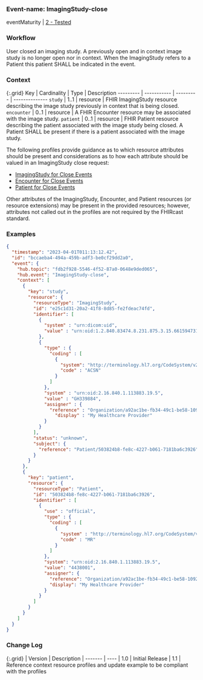 ### Event-name: ImagingStudy-close

eventMaturity | [2 - Tested](3-1-2-eventmaturitymodel.html)

### Workflow

User closed an imaging study. A previously open and in context image study is no longer open nor in context. When the ImagingStudy refers to a Patient this patient SHALL be indicated in the event.

### Context

{:.grid}
Key       | Cardinality | Type      | Description
--------- | ----------- | --------- | --------------
`study`   | 1..1        | resource  | FHIR ImagingStudy resource describing the image study previously in context that is being closed.
`encounter` | 0..1      | resource  | A FHIR Encounter resource may be associated with the image study.
`patient` | 0..1        | resource  | FHIR Patient resource describing the patient associated with the image study being closed.  A Patient SHALL be present if there is a patient associated with the image study.

The following profiles provide guidance as to which resource attributes should be present and considerations as to how each attribute should be valued in an ImagingStudy close request:

* [ImagingStudy for Close Events](StructureDefinition-fhircast-imaging-study-close.html)
* [Encounter for Close Events](StructureDefinition-fhircast-encounter-close.html)
* [Patient for Close Events](StructureDefinition-fhircast-patient-close.html)

Other attributes of the ImagingStudy, Encounter, and Patient resources (or resource extensions) may be present in the provided resources; however, attributes not called out in the profiles are not required by the FHIRcast standard.

### Examples

```json
{
  "timestamp": "2023-04-01T011:13:12.42",
  "id": "bccaeba4-494a-459b-adf3-be0cf29dd2a0",
  "event": {
    "hub.topic": "fdb2f928-5546-4f52-87a0-0648e9ded065",
    "hub.event": "ImagingStudy-close",
    "context": [
      {
        "key": "study",
        "resource": {
          "resourceType": "ImagingStudy",
          "id": "e25c1d31-20a2-41f8-8d85-fe2fdeac74fd",
          "identifier": [
            {
              "system" : "urn:dicom:uid",
              "value" : "urn:oid:1.2.840.83474.8.231.875.3.15.661594731"
            },
            {
              "type" : {
                "coding" : [
                  {
                    "system": "http://terminology.hl7.org/CodeSystem/v2-0203",
                    "code" : "ACSN"
                  }
                ]
              },
              "system" : "urn:oid:2.16.840.1.113883.19.5",
              "value" : "GH339884",
              "assigner" : {
                "reference" : "Organization/a92ac1be-fb34-49c1-be58-10928bd271cc",
                  "display" : "My Healthcare Provider"
              }
            }
          ],
          "status": "unknown",
          "subject": {
            "reference": "Patient/503824b8-fe8c-4227-b061-7181ba6c3926"
          }
        }
      },
      {
        "key": "patient",
        "resource": {
          "resourceType": "Patient",
          "id": "503824b8-fe8c-4227-b061-7181ba6c3926",
          "identifier" : [
            {
              "use" : "official",
              "type" : {
                "coding" : [
                  {
                    "system" : "http://terminology.hl7.org/CodeSystem/v2-0203",
                    "code" : "MR"
                  }
                ]
              },
              "system": "urn:oid:2.16.840.1.113883.19.5",
              "value": "4438001",
              "assigner": {
                "reference": "Organization/a92ac1be-fb34-49c1-be58-10928bd271cc",
                "display": "My Healthcare Provider"
              }
            }
          ]
        }
      }
    ]
  }
}
```

<!---
This is an example for FHIR R5 using the basedOn array for the accession
```json
{
  "timestamp": "2023-04-01T011:13:12.42",
  "id": "bccaeba4-494a-459b-adf3-be0cf29dd2a0",
  "event": {
    "hub.topic": "fdb2f928-5546-4f52-87a0-0648e9ded065",
    "hub.event": "ImagingStudy-close",
    "context": [
      {
        "key": "study",
        "resource": {
          "resourceType": "ImagingStudy",
          "id": "e25c1d31-20a2-41f8-8d85-fe2fdeac74fd",
          "identifier": [
            {
              "system" : "urn:dicom:uid",
              "value" : "urn:oid:1.2.840.83474.8.231.875.3.15.661594731"
            }
          ],
          "status": "unknown",
          "subject": {
            "reference": "Patient/503824b8-fe8c-4227-b061-7181ba6c3926"
          },
          "basedOn" : [
            {
              "type" : "ServiceRequest",
              "identifier" : {
                "type" : {
                  "coding" : [
                    {
                      "system": "http://terminology.hl7.org/CodeSystem/v2-0203",
                      "code" : "ACSN"
                    }
                  ]
                },
                "system" : "urn:oid:2.16.840.1.113883.19.5",
                "value" : "GH339884",
                "assigner" : {
                  "reference" : "Organization/a92ac1be-fb34-49c1-be58-10928bd271cc",
                  "display" : "My Healthcare Provider"
                }
              }
            }
          ]
        }
      },
      {
        "key": "patient",
        "resource": {
          "resourceType": "Patient",
          "id": "503824b8-fe8c-4227-b061-7181ba6c3926",
          "identifier" : [
            {
              "use" : "official",
              "type" : {
                "coding" : [
                  {
                    "system" : "http://terminology.hl7.org/CodeSystem/v2-0203",
                    "code" : "MR"
                  }
                ]
              },
              "system": "urn:oid:2.16.840.1.113883.19.5",
              "value": "4438001",
              "assigner": {
                "reference": "Organization/a92ac1be-fb34-49c1-be58-10928bd271cc",
                "display": "My Healthcare Provider"
              }
            }
          ]
        }
      }
    ]
  }
}
```
--->

### Change Log

{:.grid}
| Version | Description
| ------- | ----
| 1.0 | Initial Release
| 1.1 | Reference context resource profiles and update example to be compliant with the profiles
